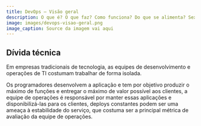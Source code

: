```yaml
---
title: DevOps — Visão geral
description: O que é? O que faz? Como funciona? Do que se alimenta? Sexta, no Globo Reporter!
image: images/devops-visao-geral.png
image_caption: Source da imagem vai aqui
---
```


## Dívida técnica

Em empresas tradicionais de tecnologia, as equipes de desenvolvimento e operações de TI costumam trabalhar de forma isolada.

Os programadores desenvolvem a aplicação e tem por objetivo produzir o máximo de funções e entregar o máximo de valor possível aos clientes, a equipe de operações é responsável por manter essas aplicações e disponibilizá-las para os clientes, deploys constantes podem ser uma ameaça à estabilidade do serviço, que costuma ser a principal métrica de avaliação da equipe de operações.